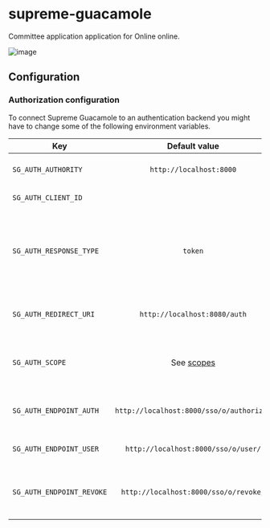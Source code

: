 # supreme-guacamole
Committee application application for Online online.

![image](https://user-images.githubusercontent.com/5422571/29482662-0f67dbb8-8496-11e7-8943-64ae41f75427.png)

## Configuration

### Authorization configuration

To connect Supreme Guacamole to an authentication backend you might have to change some of the following environment variables.

| Key | Default value | Description |
|---  | :---:           |---          |
| `SG_AUTH_AUTHORITY` | `http://localhost:8000` | Authority server / OAuth provider |
| `SG_AUTH_CLIENT_ID` | | The client ID from OAuth |
| `SG_AUTH_RESPONSE_TYPE` | `token` | The response type. Should probably not be changed unless implementation of OAuth is changed. |
| `SG_AUTH_REDIRECT_URI` | `http://localhost:8080/auth` | The local SG endpoint to handle the login attempt. |
| `SG_AUTH_SCOPE` | See [scopes](https://github.com/dotkom/supreme-guacamole/tree/master/app/src/common/constants.js) | The scopes this application requires from the OAuth provider. |
| `SG_AUTH_ENDPOINT_AUTH` | `http://localhost:8000/sso/o/authorize/` | Where to send the authorization payload | 
| `SG_AUTH_ENDPOINT_USER` | `http://localhost:8000/sso/o/user/` | Where to retrieve user info |
| `SG_AUTH_ENDPOINT_REVOKE` | `http://localhost:8000/sso/o/revoke/` | Where to send the authorization revocation payload |
